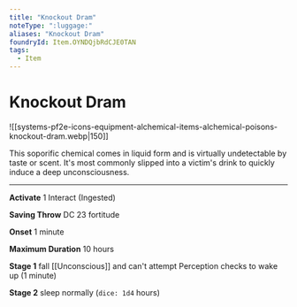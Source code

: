 ```yaml
---
title: "Knockout Dram"
noteType: ":luggage:"
aliases: "Knockout Dram"
foundryId: Item.OYNDQjbRdCJE0TAN
tags:
  - Item
---
```


# Knockout Dram
![[systems-pf2e-icons-equipment-alchemical-items-alchemical-poisons-knockout-dram.webp|150]]

This soporific chemical comes in liquid form and is virtually undetectable by taste or scent. It's most commonly slipped into a victim's drink to quickly induce a deep unconsciousness.

* * *

**Activate** 1 Interact (Ingested)

**Saving Throw** DC 23 fortitude

**Onset** 1 minute

**Maximum Duration** 10 hours

**Stage 1** fall [[Unconscious]] and can't attempt Perception checks to wake up (1 minute)

**Stage 2** sleep normally (`dice: 1d4` hours)
